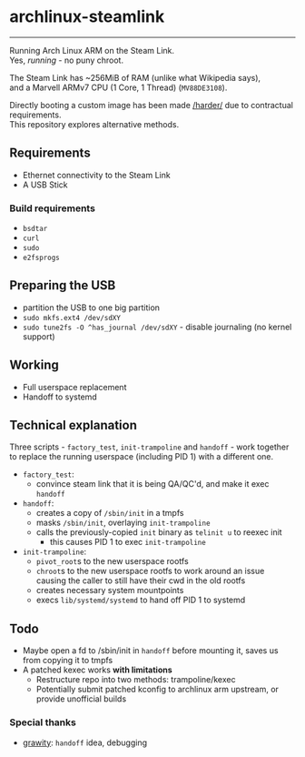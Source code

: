 # archlinux-steamlink
---
Running Arch Linux ARM on the Steam Link.  
Yes, *running* - no puny chroot.  

The Steam Link has ~256MiB of RAM (unlike what Wikipedia says),  
and a Marvell ARMv7 CPU (1 Core, 1 Thread) (`MV88DE3108`).  

Directly booting a custom image has been made [/harder/](https://github.com/ValveSoftware/steamlink-sdk/issues/5) due to contractual requirements.  
This repository explores alternative methods.  

## Requirements
- Ethernet connectivity to the Steam Link
- A USB Stick

### Build requirements
- `bsdtar`
- `curl`
- `sudo`
- `e2fsprogs`

## Preparing the USB
- partition the USB to one big partition
- `sudo mkfs.ext4 /dev/sdXY`
- `sudo tune2fs -O ^has_journal /dev/sdXY` - disable journaling (no kernel support)

## Working
- Full userspace replacement
- Handoff to systemd

## Technical explanation
Three scripts - `factory_test`, `init-trampoline` and `handoff` - work together to replace
the running userspace (including PID 1) with a different one.  
- `factory_test`:
  - convince steam link that it is being QA/QC'd, and make it exec `handoff`
- `handoff`:
  - creates a copy of `/sbin/init` in a tmpfs
  - masks `/sbin/init`, overlaying `init-trampoline`
  - calls the previously-copied `init` binary as `telinit u` to reexec init
    - this causes PID 1 to exec `init-trampoline`
- `init-trampoline`:
  - `pivot_root`s to the new userspace rootfs
  - `chroot`s to the new userspace rootfs to work around an issue causing the caller to still have their cwd in the old rootfs
  - creates necessary system mountpoints
  - execs `lib/systemd/systemd` to hand off PID 1 to systemd

## Todo
- Maybe open a fd to /sbin/init in `handoff` before mounting it, saves us from copying it to tmpfs
- A patched kexec works **with limitations**
  - Restructure repo into two methods: trampoline/kexec
  - Potentially submit patched kconfig to archlinux arm upstream, or provide unofficial builds

### Special thanks
- [grawity](https://github.com/grawity): `handoff` idea, debugging
